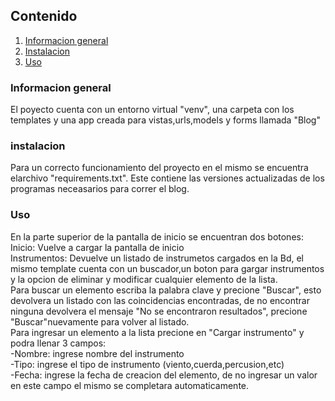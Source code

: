 ## Contenido
1. [Informacion general](#informacion-general)
2. [Instalacion](#instalacion)
3. [Uso](#uso)

### Informacion general
El poyecto cuenta con un entorno virtual "venv", una carpeta con los templates y
una app creada para vistas,urls,models y forms llamada "Blog"

### instalacion
Para un correcto funcionamiento del proyecto en el mismo se encuentra elarchivo
"requirements.txt". Este contiene las versiones actualizadas de los programas neceasarios
para correr el blog.

### Uso
En la parte superior de la pantalla de inicio se encuentran dos botones:  
Inicio: Vuelve a cargar la pantalla de inicio  
Instrumentos: Devuelve un listado de instrumetos cargados en la Bd, el mismo template    cuenta con un buscador,un boton para gargar instrumentos y la opcion de eliminar y   modificar cualquier elemento de la lista.  
Para buscar un elemento escriba la palabra clave y precione "Buscar", esto devolvera un   listado con las coincidencias encontradas, de no encontrar ninguna devolvera el mensaje "No se encontraron resultados", precione "Buscar"nuevamente para volver al listado.  
Para ingresar un elemento a la lista precione en "Cargar instrumento" y podra llenar 3   campos:  
-Nombre: ingrese nombre del instrumento  
-Tipo: ingrese el tipo de instrumento (viento,cuerda,percusion,etc)  
-Fecha: ingrese la fecha de creacion del elemento, de no ingresar un valor en este campo el mismo se completara automaticamente.

